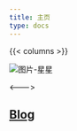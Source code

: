 ```yaml
---
title: 主页
type: docs
---
```


{{< columns >}} <!-- begin columns block -->

![图片-星星](https://swjblog.oss-cn-beijing.aliyuncs.com/image/asteria3_1920x1080.jpg)

<---> <!-- magic separator, between columns -->

## [Blog](/posts/)


